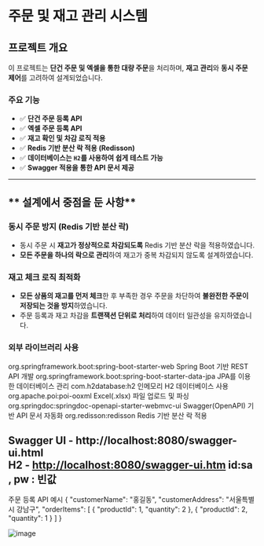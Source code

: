 #  주문 및 재고 관리 시스템

##  프로젝트 개요
이 프로젝트는 **단건 주문 및 엑셀을 통한 대량 주문**을 처리하며, **재고 관리**와 **동시 주문 제어**를 고려하여 설계되었습니다.

###  **주요 기능**
- ✅ **단건 주문 등록 API**
- ✅ **엑셀 주문 등록 API**
- ✅ **재고 확인 및 차감 로직 적용**
- ✅ **Redis 기반 분산 락 적용 (Redisson)**
- ✅ **데이터베이스는 `H2`를 사용하여 쉽게 테스트 가능**
- ✅ **Swagger 적용을 통한 API 문서 제공**

---

## ** 설계에서 중점을 둔 사항**
### **동시 주문 방지 (Redis 기반 분산 락)**
- 동시 주문 시 **재고가 정상적으로 차감되도록** Redis 기반 분산 락을 적용하였습니다.
- **모든 주문을 하나의 락으로 관리**하여 재고가 중복 차감되지 않도록 설계하였습니다.

###  **재고 체크 로직 최적화**
- **모든 상품의 재고를 먼저 체크**한 후 부족한 경우 주문을 차단하여 **불완전한 주문이 저장되는 것을 방지**하였습니다.
- 주문 등록과 재고 차감을 **트랜잭션 단위로 처리**하여 데이터 일관성을 유지하였습니다.

###  **외부 라이브러리 사용**
org.springframework.boot:spring-boot-starter-web	Spring Boot 기반 REST API 개발
org.springframework.boot:spring-boot-starter-data-jpa	JPA를 이용한 데이터베이스 관리
com.h2database:h2	인메모리 H2 데이터베이스 사용
org.apache.poi:poi-ooxml Excel(.xlsx) 파일 업로드 및 파싱
org.springdoc:springdoc-openapi-starter-webmvc-ui		Swagger(OpenAPI) 기반 API 문서 자동화
org.redisson:redisson	Redis 기반 분산 락 적용

 **Swagger UI - http://localhost:8080/swagger-ui.html**  
 **H2 - [http://localhost:8080/swagger-ui.htm](http://localhost:8080/h2-console) id:sa , pw : 빈값**  
---

주문 등록 API 예시
{
  "customerName": "홍길동",
  "customerAddress": "서울특별시 강남구",
  "orderItems": [
    { "productId": 1, "quantity": 2 },
    { "productId": 2, "quantity": 1 }
  ]
}


![image](https://github.com/user-attachments/assets/8245fdd3-23fe-4a20-bfe4-ef982514964d)
